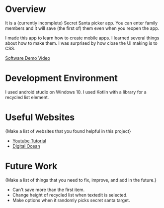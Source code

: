 # Overview

It is a (currently incomplete) Secret Santa picker app. You can enter family members and it will save (the first of) them even when you reopen the app.

I made this app to learn how to create mobile apps. I learned several things about how to make them. I was surprised by how close the UI making is to CSS.

[Software Demo Video](https://youtu.be/ihdySCDOJ0Q)

# Development Environment

I used android studio on Windows 10. I used Kotlin with a library for a recycled list element.

# Useful Websites

{Make a list of websites that you found helpful in this project}
* [Youtube Tutorial](https://www.youtube.com/watch?v=BBWyXo-3JGQ)
* [Digital Ocean](https://www.digitalocean.com/community/tutorials/android-sharedpreferences-kotlin)

# Future Work

{Make a list of things that you need to fix, improve, and add in the future.}
* Can't save more than the first item.
* Change height of recycled list when textedit is selected.
* Make options when it randomly picks secret santa target.
